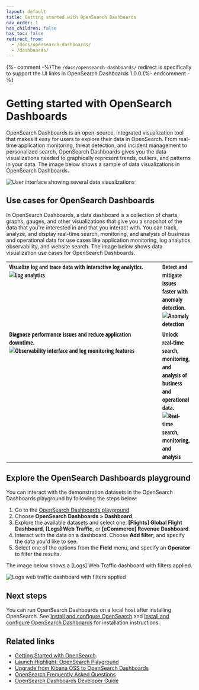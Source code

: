 ```yaml
---
layout: default
title: Getting started with OpenSearch Dashboards
nav_order: 1
has_children: false
has_toc: false
redirect_from:
  - /docs/opensearch-dashboards/
  - /dashboards/
---
```


{%- comment -%}The `/docs/opensearch-dashboards/` redirect is specifically to support the UI links in OpenSearch Dashboards 1.0.0.{%- endcomment -%}

# Getting started with OpenSearch Dashboards

OpenSearch Dashboards is an open-source, integrated visualization tool that makes it easy for users to explore their data in OpenSearch. From real-time application monitoring, threat detection, and incident management to personalized search, OpenSearch Dashboards gives you the data visualizations needed to graphically represent trends, outliers, and patterns in your data. The image below shows a sample of data visualizations in OpenSearch Dashboards.  

<img src="{{site.url}}{{site.baseurl}}/images/dashboard-flight.png" alt="User interface showing several data visualizations">

## Use cases for OpenSearch Dashboards

In OpenSearch Dashboards, a data dashboard is a collection of charts, graphs, gauges, and other visualizations that give you a snapshot of the data that you're interested in and that you interact with. You can track, analyze, and display real-time search, monitoring, and analysis of business and operational data for use cases like application monitoring, log analytics, observability, and website search. The image below shows data visualization use cases for OpenSearch Dashboards.   

<table style="table-layout: fixed; width: 100%;">
<tbody>
<tr>
<td style="text-align: left; font-family:Open Sans Condensed; vertical-align: top; width: 100%;">Visualize log and trace data with interactive log analytics.<img src="{{site.url}}{{site.baseurl}}/images/visualize-log-data.png" alt="Log analytics" /></td>
<td style="text-align: left; font-family:Open Sans Condensed; width: 100%;">Detect and mitigate issues faster with anomaly detection.<img src="{{site.url}}{{site.baseurl}}/images/anomaly-detection.png" alt="Anomaly detection" /></td>
</tr>
<tr>
<td style="text-align: left; font-family:Open Sans Condensed; vertical-align: top; width: 100%;">Diagnose performance issues and reduce application downtime.<img src="{{site.url}}{{site.baseurl}}/images/observability.png" alt="Observability interface and log monitoring features" /></td>
<td style="text-align: left; font-family:Open Sans Condensed; vertical-align: top; width: 100%;">Unlock real-time search, monitoring, and analysis of business and operational data.<img src="{{site.url}}{{site.baseurl}}/images/analyzing-data-logs.png" alt="Real-time search, monitoring, and analysis" /></td>
</tr>
</tbody>
</table> 

## Explore the OpenSearch Dashboards playground

You can interact with the demonstration datasets in the OpenSearch Dashboards playground by following the steps below:

1. Go to the [OpenSearch Dashboards playground](https://playground.opensearch.org/app/home).
2. Choose **OpenSearch Dashboards > Dashboard**. 
3. Explore the available datasets and select one: **[Flights] Global Flight Dashboard**, **[Logs] Web Traffic**, or **[eCommerce] Revenue Dashboard**.
4. Interact with the data on a dashboard. Choose **Add filter**, and specify the data you'd like to see. 
5. Select one of the options from the **Field** menu, and specify an **Operator** to filter the results.  

The image below shows a [Logs] Web Traffic dashboard with filters applied.

<img src="{{site.url}}{{site.baseurl}}/images/log-dashboard-filter.png" alt="Logs web traffic dashboard with filters applied">

## Next steps 

You can run OpenSearch Dashboards on a local host after installing OpenSearch. See [Install and configure OpenSearch]({{site.url}}{{site.baseurl}}/opensearch/install/index/) and [Install and configure OpenSearch Dashboards]({{site.url}}{{site.baseurl}}/dashboards/install/index/) for installation instructions.  

## Related links
- [Getting Started with OpenSearch]({{site.url}}{{site.baseurl}}).
- [Launch Highlight: OpenSearch Playground](https://www.opensearch.org/blog/community/2022/10/opensearch-playground/)
- [Upgrade from Kibana OSS to OpenSearch Dashboards]({{site.url}}{{site.baseurl}}/upgrade-to/dashboards-upgrade-to/)
- [OpenSearch Frequently Asked Questions]({{site.url}}{{site.baseurl}}/faq/)
- [OpenSearch Dashboards Developer Guide](https://github.com/opensearch-project/OpenSearch-Dashboards/blob/main/DEVELOPER_GUIDE.md)